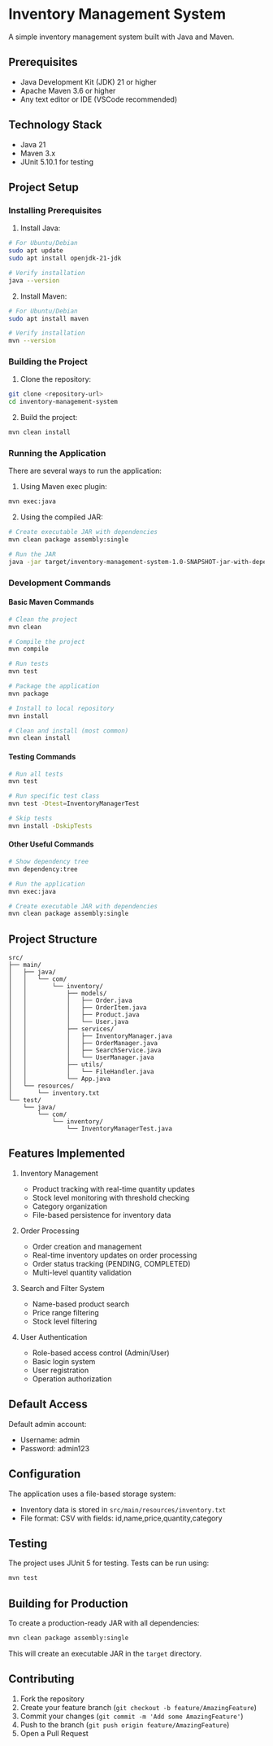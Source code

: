 # Inventory Management System

A simple inventory management system built with Java and Maven.

## Prerequisites
- Java Development Kit (JDK) 21 or higher
- Apache Maven 3.6 or higher
- Any text editor or IDE (VSCode recommended)

## Technology Stack
- Java 21
- Maven 3.x
- JUnit 5.10.1 for testing

## Project Setup

### Installing Prerequisites
1. Install Java:
```bash
# For Ubuntu/Debian
sudo apt update
sudo apt install openjdk-21-jdk

# Verify installation
java --version
```

2. Install Maven:
```bash
# For Ubuntu/Debian
sudo apt install maven

# Verify installation
mvn --version
```

### Building the Project
1. Clone the repository:
```bash
git clone <repository-url>
cd inventory-management-system
```

2. Build the project:
```bash
mvn clean install
```

### Running the Application
There are several ways to run the application:

1. Using Maven exec plugin:
```bash
mvn exec:java
```

2. Using the compiled JAR:
```bash
# Create executable JAR with dependencies
mvn clean package assembly:single

# Run the JAR
java -jar target/inventory-management-system-1.0-SNAPSHOT-jar-with-dependencies.jar
```

### Development Commands

#### Basic Maven Commands
```bash
# Clean the project
mvn clean

# Compile the project
mvn compile

# Run tests
mvn test

# Package the application
mvn package

# Install to local repository
mvn install

# Clean and install (most common)
mvn clean install
```

#### Testing Commands
```bash
# Run all tests
mvn test

# Run specific test class
mvn test -Dtest=InventoryManagerTest

# Skip tests
mvn install -DskipTests
```

#### Other Useful Commands
```bash
# Show dependency tree
mvn dependency:tree

# Run the application
mvn exec:java

# Create executable JAR with dependencies
mvn clean package assembly:single
```

## Project Structure
```
src/
├── main/
│   ├── java/
│   │   └── com/
│   │       └── inventory/
│   │           ├── models/
│   │           │   ├── Order.java
│   │           │   ├── OrderItem.java
│   │           │   ├── Product.java
│   │           │   └── User.java
│   │           ├── services/
│   │           │   ├── InventoryManager.java
│   │           │   ├── OrderManager.java
│   │           │   ├── SearchService.java
│   │           │   └── UserManager.java
│   │           ├── utils/
│   │           │   └── FileHandler.java
│   │           └── App.java
│   └── resources/
│       └── inventory.txt
└── test/
    └── java/
        └── com/
            └── inventory/
                └── InventoryManagerTest.java
```

## Features Implemented
1. Inventory Management
   - Product tracking with real-time quantity updates
   - Stock level monitoring with threshold checking
   - Category organization
   - File-based persistence for inventory data

2. Order Processing
   - Order creation and management
   - Real-time inventory updates on order processing
   - Order status tracking (PENDING, COMPLETED)
   - Multi-level quantity validation

3. Search and Filter System
   - Name-based product search
   - Price range filtering
   - Stock level filtering

4. User Authentication
   - Role-based access control (Admin/User)
   - Basic login system
   - User registration
   - Operation authorization

## Default Access
Default admin account:
- Username: admin
- Password: admin123

## Configuration
The application uses a file-based storage system:
- Inventory data is stored in `src/main/resources/inventory.txt`
- File format: CSV with fields: id,name,price,quantity,category

## Testing
The project uses JUnit 5 for testing. Tests can be run using:
```bash
mvn test
```

## Building for Production
To create a production-ready JAR with all dependencies:
```bash
mvn clean package assembly:single
```
This will create an executable JAR in the `target` directory.

## Contributing
1. Fork the repository
2. Create your feature branch (`git checkout -b feature/AmazingFeature`)
3. Commit your changes (`git commit -m 'Add some AmazingFeature'`)
4. Push to the branch (`git push origin feature/AmazingFeature`)
5. Open a Pull Request